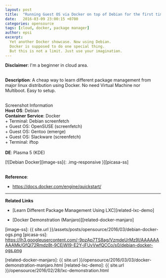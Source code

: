 ```yaml
---
layout: post
title:  "Running Guest OS via Docker on top of Debian for the first time"
date:   2016-03-09 23:00:15 +0700
categories: opensource
tags: [cloud, docker, package manager]
author: epsi
excerpt:
  Yet another Docker showcase. Now using Debian.
  Docker is supposed to do one special thing.
  But this is not a limit. Just use your imagination.
---
```


**Disclaimer**: I'm a beginner in cloud area.
<br/><br/>

**Description**: A cheap way to learn different package management from major linux distribution using Docker. No need Virtual Machine nor Multiboot. Easy to setup.
<br/><br/>

<div class="sectionbox">
  <div class="sectionbox-heading">
    Screenshot Information
  </div>
  <div class="sectionbox-body">
    <div>
<strong>Host OS</strong>: Debian<br/>
<strong>Container Service</strong>: Docker<br/>
+ Terminal: Debian screenfetch<br/>
+ Guest OS: OpenSUSE (screenfetch)<br/>
+ Guest OS: Gentoo (emerge)<br/>
+ Guest OS: Slackware (screenfetch)<br/>
+ Terminal: iftop<br/>
<br/>
<strong>DE</strong>: Plasma 5 (KDE)<br/>
    </div>
  </div>
</div>


[![Debian Docker][image-ss]{: .img-responsive }][picasa-ss]
<br/><br/>

**Reference**:<br/>

* <https://docs.docker.com/engine/quickstart/>


-- -- --

**Related Links**

* [Learn Different Package Management Using LXC][related-lxc-demo]

* [Docker Demonstration (Manjaro)][related-docker-manjaro]

[//]: <> ( -- -- -- links below -- -- -- )


[image-ss]: {{ site.url }}/assets/posts/opensource/2016/03/debian-docker-ogs.png
[picasa-ss]: https://lh3.googleusercontent.com/-9pzAp7TS8ag/VzmdeUrMz9I/AAAAAAAAAMk/GfQI72Rmdz8t-9CEjWI9-E2Y-jFUvVwfQCCo/s0/debian-docker-ogs.png


[related-docker-manjaro]: {{ site.url }}/opensource/2016/03/03/docker-demonstration-manjaro.html
[related-lxc-demo]: {{ site.url }}/opensource/2016/02/28/lxc-demonstration.html
